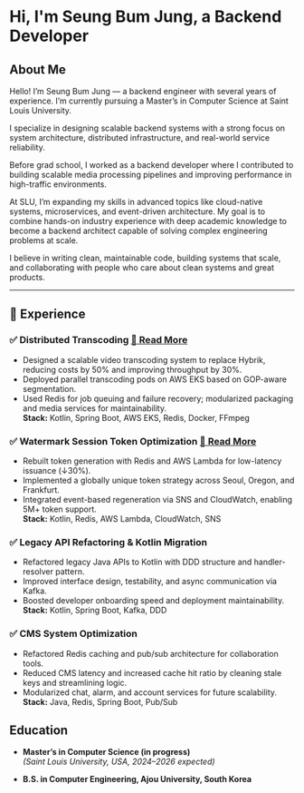 # Hi, I'm Seung Bum Jung, a Backend Developer

## About Me

Hello! I’m Seung Bum Jung — a backend engineer with several years of experience. I’m currently pursuing a Master’s in Computer Science at Saint Louis University.

I specialize in designing scalable backend systems with a strong focus on system architecture, distributed infrastructure, and real-world service reliability.

Before grad school, I worked as a backend developer where I contributed to building scalable media processing pipelines and improving performance in high-traffic environments.

At SLU, I’m expanding my skills in advanced topics like cloud-native systems, microservices, and event-driven architecture. My goal is to combine hands-on industry experience with deep academic knowledge to become a backend architect capable of solving complex engineering problems at scale.

I believe in writing clean, maintainable code, building systems that scale, and collaborating with people who care about clean systems and great products.

---
## 🔧 Experience

### ✅ Distributed Transcoding [📄 Read More](Distributed_transcoding)
- Designed a scalable video transcoding system to replace Hybrik, reducing costs by 50% and improving throughput by 30%.
- Deployed parallel transcoding pods on AWS EKS based on GOP-aware segmentation.
- Used Redis for job queuing and failure recovery; modularized packaging and media services for maintainability.  
  **Stack:** Kotlin, Spring Boot, AWS EKS, Redis, Docker, FFmpeg

### ✅ Watermark Session Token Optimization [📄 Read More](Watermark_session_token_ver2)
- Rebuilt token generation with Redis and AWS Lambda for low-latency issuance (↓30%).
- Implemented a globally unique token strategy across Seoul, Oregon, and Frankfurt.
- Integrated event-based regeneration via SNS and CloudWatch, enabling 5M+ token support.  
  **Stack:** Kotlin, Redis, AWS Lambda, CloudWatch, SNS

### ✅ Legacy API Refactoring & Kotlin Migration
- Refactored legacy Java APIs to Kotlin with DDD structure and handler-resolver pattern.
- Improved interface design, testability, and async communication via Kafka.
- Boosted developer onboarding speed and deployment maintainability.  
  **Stack:** Kotlin, Spring Boot, Kafka, DDD

### ✅ CMS System Optimization
- Refactored Redis caching and pub/sub architecture for collaboration tools.
- Reduced CMS latency and increased cache hit ratio by cleaning stale keys and streamlining logic.
- Modularized chat, alarm, and account services for future scalability.  
  **Stack:** Java, Redis, Spring Boot, Pub/Sub

## Education

- **Master’s in Computer Science (in progress)**  
  *(Saint Louis University, USA, 2024–2026 expected)*

- **B.S. in Computer Engineering, Ajou University, South Korea**

